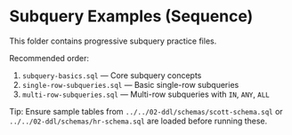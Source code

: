 # Subquery Examples (Sequence)

This folder contains progressive subquery practice files.

Recommended order:

1. `subquery-basics.sql` — Core subquery concepts
2. `single-row-subqueries.sql` — Basic single-row subqueries
3. `multi-row-subqueries.sql` — Multi-row subqueries with `IN`, `ANY`, `ALL`

Tip: Ensure sample tables from `../../02-ddl/schemas/scott-schema.sql` or `../../02-ddl/schemas/hr-schema.sql` are loaded before running these.
